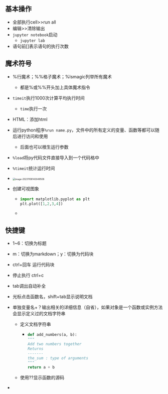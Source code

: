 ## 基本操作

- 全部执行cell>>run all 
- 编辑>>清除输出
- `jupyter notebook`启动
  - `jupyter lab`
- 语句前[]表示语句的执行次数

## 魔术符号

- %行魔术；%%格子魔术；%lsmagic列举所有魔术
  - 都是%或%%开头加上具体魔术指令

- `timeit`执行1000次计算平均执行时间
  - `time`执行一次
- HTML：添加html
- 运行python程序`%run name.py`，文件中的所有定义的变量、函数等都可以随后进行访问和使用

  - 后面也可以根生运行参数

- `%load`将py代码文件直接导入到一个代码格中
- `%timeit`统计运行时间
- <img src="https://thdlrt.oss-cn-beijing.aliyuncs.com/image-20231106143049506.png" alt="image-20231106143049506" style="zoom: 50%;" />
- 创建可视图象

  - ```python
    import matplotlib.pyplot as plt
    plt.plot([1,2,3,4])
    ```
  - 



## 快捷键

- 1~6：切换为标题
- m：切换为markdown；y：切换为代码块
- ctrl+回车 运行代码块
- 停止执行 ctrl+c
- tab调出自动补全
- 光标点击函数名，shift+tab显示说明文档
- 单独变量名+？输出相关的详细信息（自省），如果对象是一个函数或实例方法会显示定义过的文档字符串

  - 定义文档字符串

    - ```python
      def add_numbers(a, b):
      """
      Add two numbers together
      Returns
      -------
      the_sum : type of arguments
      """
      return a + b
      ```

  - 使用??显示函数的源码
- 